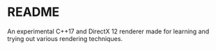# README #

An experimental C++17 and DirectX 12 renderer made for learning and trying out various rendering techniques.